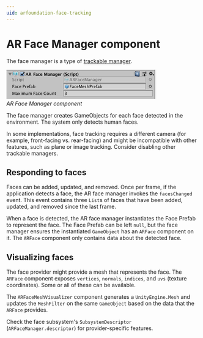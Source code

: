 ```yaml
---
uid: arfoundation-face-tracking
---
```

# AR Face Manager component

The face manager is a type of [trackable manager](xref:arfoundation-managers#trackables-and-trackable-managers).

![AR Face Manager component](../images/ar-face-manager.png)<br/>*AR Face Manager component*

The face manager creates GameObjects for each face detected in the environment. The system only detects human faces.

In some implementations, face tracking requires a different camera (for example, front-facing vs. rear-facing) and might be incompatible with other features, such as plane or image tracking. Consider disabling other trackable managers.

## Responding to faces

Faces can be added, updated, and removed. Once per frame, if the application detects a face, the AR face manager invokes the `facesChanged` event. This event contains three `List`s of faces that have been added, updated, and removed since the last frame.

When a face is detected, the AR face manager instantiates the Face Prefab to represent the face. The Face Prefab can be left `null`, but the face manager ensures the instantiated `GameObject` has an `ARFace` component on it. The `ARFace` component only contains data about the detected face.

## Visualizing faces

The face provider might provide a mesh that represents the face. The `ARFace` component exposes `vertices`, `normals`, `indices`, and `uvs` (texture coordinates). Some or all of these can be available.

The `ARFaceMeshVisualizer` component generates a `UnityEngine.Mesh` and updates the `MeshFilter` on the same `GameObject` based on the data that the `ARFace` provides.

Check the face subsystem's `SubsystemDescriptor` (`ARFaceManager.descriptor`) for provider-specific features.
